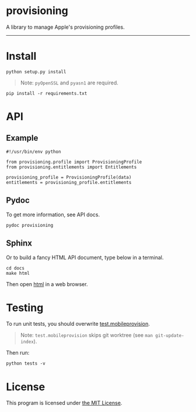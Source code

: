 # provisioning

A library to manage Apple's provisioning profiles.

---

# Install

    python setup.py install

> Note: `pyOpenSSL` and `pyasn1` are required.

    pip install -r requirements.txt

# API

## Example

    #!/usr/bin/env python
    
    from provisioning.profile import ProvisioningProfile
    from provisioning.entitlements import Entitlements
    
    provisioning_profile = ProvisioningProfile(data)
    entitlements = provisioning_profile.entitlements

## Pydoc

To get more information, see API docs.

    pydoc provisioning

## Sphinx

Or to build a fancy HTML API document, type below in a terminal.

    cd docs
    make html

Then open [html](docs/_build/html/index.html) in a web browser.

# Testing

To run unit tests, you should overwrite [test.mobileprovision](tests/test.mobileprovision).

> Note: `test.mobileprovision` skips git worktree (see `man git-update-index`).

Then run:

    python tests -v

# License

This program is licensed under [the MIT License](LICENSE.txt).

